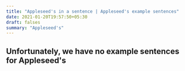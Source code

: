 ```yaml
---
title: "Appleseed's in a sentence | Appleseed's example sentences"
date: 2021-01-20T19:57:50+05:30
draft: falses
summary: "Appleseed's"
---
```

## Unfortunately, we have no example sentences for Appleseed's                 

